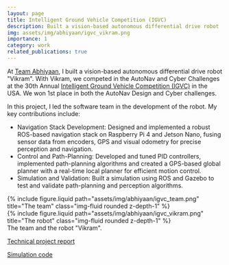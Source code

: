 ```yaml
---
layout: page
title: Intelligent Ground Vehicle Competition (IGVC)
description: Built a vision-based autonomous differential drive robot 
img: assets/img/abhiyaan/igvc_vikram.png
importance: 1
category: work
related_publications: true
---
```


At [Team Abhiyaan](https://cfi.iitm.ac.in/competition-teams/team-abhiyaan), I built a vision-based autonomous differential drive robot "Vikram". With Vikram, we competed in the AutoNav and Cyber Challenges at the 30th Annual [Intelligent Ground Vehicle Competition (IGVC)](http://www.igvc.org/index.htm) in the USA.
We won 1st place in both the AutoNav Design and Cyber challenges.

In this project, I led the software team in the development of the robot. My key contributions include:
- Navigation Stack Development: Designed and implemented a robust ROS-based navigation stack on Raspberry Pi 4 and Jetson Nano, fusing sensor data from encoders, GPS and visual odometry for precise perception and navigation.
- Control and Path-Planning: Developed and tuned PID controllers, implemented path-planning algorithms and created a GPS-based global planner with a real-time local planner for efficient motion control.
- Simulation and Validation: Built a simulation using ROS and Gazebo to test and validate path-planning and perception algorithms.

<div class="row justify-content-sm-center">
    <div class="col-sm-6 mt-3 mt-md-0">
        {% include figure.liquid path="assets/img/abhiyaan/igvc_team.png" title="The team" class="img-fluid rounded z-depth-1" %}
    </div>
    <div class="col-sm-6 mt-3 mt-md-0">
        {% include figure.liquid path="assets/img/abhiyaan/igvc_vikram.png" title="The robot" class="img-fluid rounded z-depth-1" %}
    </div>
</div>
<div class="caption">
    The team and the robot "Vikram".
</div>

[Technical project report](lalit-jayanti/assets/pdf/t1_vikram_technical_report.pdf)

[Simulation code](https://github.com/lalit-jayanti/virat-simulation)
